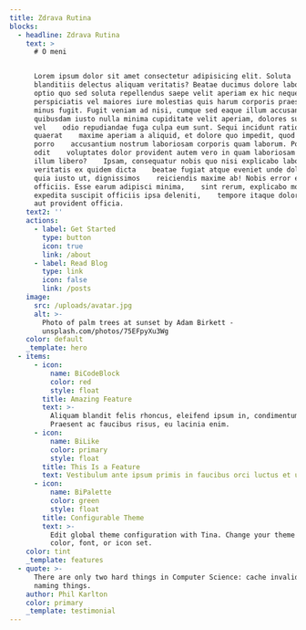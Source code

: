 ```yaml
---
title: Zdrava Rutina
blocks:
  - headline: Zdrava Rutina
    text: >
      # O meni


      Lorem ipsum dolor sit amet consectetur adipisicing elit. Soluta   
      blanditiis delectus aliquam veritatis? Beatae ducimus dolore labore, ad   
      optio quo sed soluta repellendus saepe velit aperiam ex hic neque,   
      perspiciatis vel maiores iure molestias quis harum corporis praesentium   
      minus fugit. Fugit veniam ad nisi, cumque sed eaque illum accusantium   
      quibusdam iusto nulla minima cupiditate velit aperiam, dolores suscipit
      vel    odio repudiandae fuga culpa eum sunt. Sequi incidunt ratione nam
      quaerat    maxime aperiam a aliquid, et dolore quo impedit, quod ad eaque
      porro    accusantium nostrum laboriosam corporis quam laborum. Porro quod
      odit    voluptates dolor provident autem vero in quam laboriosam! Ex,
      illum libero?    Ipsam, consequatur nobis quo nisi explicabo labore
      veritatis ex quidem dicta    beatae fugiat atque eveniet unde dolore saepe
      quia iusto ut, dignissimos    reiciendis maxime ab! Nobis error et
      officiis. Esse earum adipisci minima,    sint rerum, explicabo molestias
      expedita suscipit officiis ipsa deleniti,    tempore itaque dolorem ad sit
      aut provident officia.
    text2: ''
    actions:
      - label: Get Started
        type: button
        icon: true
        link: /about
      - label: Read Blog
        type: link
        icon: false
        link: /posts
    image:
      src: /uploads/avatar.jpg
      alt: >-
        Photo of palm trees at sunset by Adam Birkett -
        unsplash.com/photos/75EFpyXu3Wg
    color: default
    _template: hero
  - items:
      - icon:
          name: BiCodeBlock
          color: red
          style: float
        title: Amazing Feature
        text: >-
          Aliquam blandit felis rhoncus, eleifend ipsum in, condimentum nibh.
          Praesent ac faucibus risus, eu lacinia enim.
      - icon:
          name: BiLike
          color: primary
          style: float
        title: This Is a Feature
        text: Vestibulum ante ipsum primis in faucibus orci luctus et ultrices.
      - icon:
          name: BiPalette
          color: green
          style: float
        title: Configurable Theme
        text: >-
          Edit global theme configuration with Tina. Change your theme's primary
          color, font, or icon set.
    color: tint
    _template: features
  - quote: >-
      There are only two hard things in Computer Science: cache invalidation and
      naming things.
    author: Phil Karlton
    color: primary
    _template: testimonial
---
```


